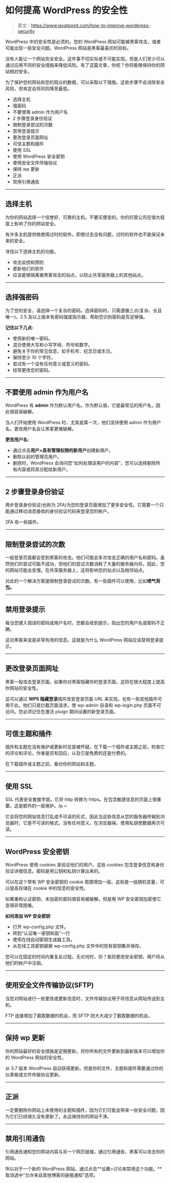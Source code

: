 # 如何提高 WordPress 的安全性

> 原文：<https://www.javatpoint.com/how-to-improve-wordpress-security>

WordPress 中的安全性是必须的。您的 WordPress 网站可能被黑客攻击，或者可能出现一些安全问题。WordPress 网站是黑客最喜欢的目标。

没有人能让一个网站完全安全。这件事不切实际或不可能实现。但是人们至少可以通过应用不同的安全措施来降低风险。有了这篇文章，你呢？你将能够保持你的网站相对安全。

为了保护您的网站和您的观众的数据，可以采取以下措施。这些步骤不会消除安全风险，但肯定会将风险降至最低。

*   选择主机
*   强密码
*   不要使用 admin 作为用户名
*   2 步骤登录身份验证
*   限制登录尝试的次数
*   禁用登录提示
*   更改登录页面网址
*   可信主题和插件
*   使用 SSL
*   使用 WordPress 安全密钥
*   使用安全文件传输协议
*   保持 wp 更新
*   正派
*   禁用引用通告

* * *

## 选择主机

为你的网站选择一个信誉好、可靠的主机。不要买便宜的。你的托管公司在很大程度上影响了你的网站安全。

有许多主机提供商使用过时的软件。即使过去没有问题，过时的软件也不能保证未来的安全。

寻找以下选择主机的功能。

*   攻击监控和预防
*   更新他们的软件
*   应该能够隔离被黑客攻击的站点，以防止共享服务器上的其他站点。

* * *

## 选择强密码

为了您的安全，请选择一个复杂的密码。选择密码时，只需遵循三点(复杂、长且唯一)。2.5 及以上版本有密码强度指示器，帮助您识别密码是否足够强。

**记住以下几点:**

*   使用新的唯一密码。
*   混合使用大写和小写字母、符号和数字。
*   避免关于你的常见信息，如手机号、纪念日或生日。
*   保持至少 10 个字符。
*   尝试有一个没有任何意义或意义的密码。
*   经常更改您的密码。

* * *

## 不要使用 admin 作为用户名

WordPress 有 **admin** 作为默认用户名。作为默认值，它是最常见的用户名，因此很容易破解。

当人们开始使用 WordPress 时，尤其是第一次，他们坚持使用 admin 作为用户名。更改用户名会让黑客更难破解。

**更改用户名:**

*   通过点击**用户>具有管理权限的新用户**创建新用户。
*   删除以前的管理员用户。
*   删除时，WordPress 会询问您“如何处理该用户的内容”，您可以选择删除所有内容或将其分配给新用户。

* * *

## 2 步骤登录身份验证

两步登录身份验证(也称为 2FA)为您的登录页面增加了更多安全性。它需要一个只能通过移动消息接收的身份验证代码来登录您的帐户。

2FA 有一些插件。

* * *

## 限制登录尝试的次数

一般登录页面都会受到黑客的攻击。他们可能会多次攻击正确的用户名和密码。虽然他们的尝试可能不成功，但他们的尝试次数消耗了大量的服务器内存。因此，您的网站可能会变慢。在共享服务器上，这将影响您的站点以及相邻站点。

对此的一个解决方案是限制登录尝试的次数。有一些插件可以使用，比如**喷气背包。**

* * *

## 禁用登录提示

每当您键入错误的密码或用户名时，您都会收到提示，指出您的用户名或密码不正确。

这对黑客来说是非常有用的信息。这就是为什么 WordPress 网站应该禁用登录提示。

* * *

## 更改登录页面网址

黑客一般攻击登录页面。如果你对黑客隐藏你的登录页面，这将在很大程度上提高你网站的安全性。

这可以通过 **WPS 隐藏登录**插件改变登录页面 URL 来实现。也有一些其他插件可用于此。他们只是拦截页面请求，使 wp-admin 目录和 wp-login.php 页面不可访问。您必须记住在激活 pluign 期间设置的新登录页面。

* * *

## 可信主题和插件

插件和主题在没有维护或更新时总是被怀疑。在下载一个插件或主题之前，检查它的评论和评论，作者是否有回应，以及它是免费的还是付费的。

在下载插件或主题之前，备份你的网站和主题。

* * *

## 使用 SSL

SSL 代表安全套接字层。它将 http 转换为 https。在包含敏感信息的页面上很重要。这是额外的一层保护。/p >

它会将您的网站信息打乱成不可读的形式，因此当这些信息从您的服务器传输到浏览器时，它是不可读的格式，没有任何意义。在浏览器端，使用私钥使数据再次可读。

* * *

## WordPress 安全密钥

WordPress 使用 cookies 来验证他们的用户。这些 cookies 包含登录信息和身份验证详细信息。密码是用公钥和私钥计算出来的。

可以在这个带有 WP 安全密钥的 cookie 周围增加一层。这些是一组随机变量，可以提高存储在 cookie 中的信息的安全性。

如果重构认证密钥，未加密的密码很容易被破解。但是用 WP 安全密钥加密使它变得非常困难。

**如何添加 WP 安全密钥**

*   打开 wp-config.php 文件。
*   转到“认证唯一密钥和盐”一行
*   使用在线自动密钥生成器工具。
*   从在线工具密钥替换 wp-config.php 文件中的现有密钥集并保存。

您可以在固定的时间内重复此过程。无论何时，你？我将更改安全密钥，用户将从他们的帐户中注销。

* * *

## 使用安全文件传输协议(SFTP)

当您对网站进行一些更改或更新信息时，文件传输协议用于将信息从网站传送到主机。

FTP 连接增加了截取数据的机会，而 SFTP 则大大减少了截取数据的机会。

* * *

## 保持 wp 更新

你的网站最好的安全措施是定期更新。将你所有的文件更新到最新版本可以增加你的 WordPress 网站的安全性。

从 3.7 版本 WordPress 自动获得更新。但是你的文件，主题和插件需要通过你的仪表板或文件传输协议更新。

* * *

## 正派

一定要删除你网站上未使用的主题和插件，因为它们可能会带来一些安全问题，因为它们已经很久没有更新了。永远保持你的网站干净。

* * *

## 禁用引用通告

引用通告通知您的网站内容与另一个网页链接。通过引用通告，黑客可以攻击你的网站。

所以对于一个新的 WordPress 网站，通过点击**设置>讨论来禁用这个功能。**取消选中“允许来自其他博客的链接通知”选项。
